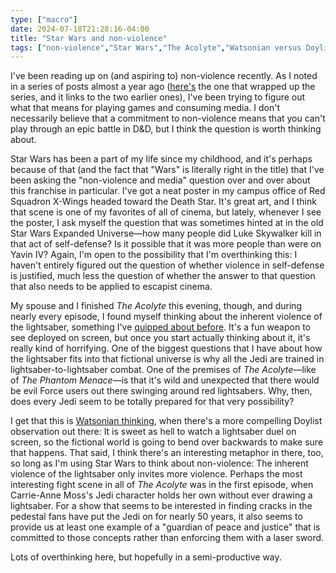 ```yaml
---
type: ["macro"]
date: 2024-07-18T21:28:16-04:00
title: "Star Wars and non-violence"
tags: ["non-violence","Star Wars","The Acolyte","Watsonian versus Doylist"]
---
```

I've been reading up on (and aspiring to) non-violence recently. As I noted in a series of posts almost a year ago ([here's](https://spencergreenhalgh.com/myself/is-the-mistborn-adventure-game-the-ethics-ttrpg-ive-been-looking-for/) the one that wrapped up the series, and it links to the two earlier ones), I've been trying to figure out what that means for playing games and consuming media. I don't necessarily believe that a commitment to non-violence means that you can't play through an epic battle in D&D, but I think the question is worth thinking about.

Star Wars has been a part of my life since my childhood, and it's perhaps because of that (and the fact that "Wars" is literally right in the title) that I've been asking the "non-violence and media" question over and over about this franchise in particular. I've got a neat poster in my campus office of Red Squadron X-Wings headed toward the Death Star. It's great art, and I think that scene is one of my favorites of all of cinema, but lately, whenever I see the poster, I ask myself the question that was sometimes hinted at in the old Star Wars Expanded Universe—how many people did Luke Skywalker kill in that act of self-defense? Is it possible that it was more people than were on Yavin IV? Again, I'm open to the possibility that I'm overthinking this: I haven't entirely figured out the question of whether violence in self-defense is justified, much less the question of whether the answer to that question that also needs to be applied to escapist cinema.

My spouse and I finished *The Acolyte* this evening, though, and during nearly every episode, I found myself thinking about the inherent violence of the lightsaber, something I've [quipped about before](https://spencergreenhalgh.com/myself/2023-11-13-i-know/). It's a fun weapon to see deployed on screen, but once you start actually thinking about it, it's really kind of horrifying. One of the biggest questions that I have about how the lightsaber fits into that fictional universe is why all the Jedi are trained in lightsaber-to-lightsaber combat. One of the premises of *The Acolyte*—like of *The Phantom Menace*—is that it's wild and unexpected that there would be evil Force users out there swinging around red lightsabers. Why, then, does every Jedi seem to be totally prepared for that very possibility? 

I get that this is [Watsonian thinking](https://tvtropes.org/pmwiki/pmwiki.php/Main/WatsonianVersusDoylist), when there's a more compelling Doylist observation out there: It is sweet as hell to watch a lightsaber duel on screen, so the fictional world is going to bend over backwards to make sure that happens. That said, I think there's an interesting metaphor in there, too, so long as I'm using Star Wars to think about non-violence: The inherent violence of the lightsaber only invites more violence. Perhaps the most interesting fight scene in all of *The Acolyte* was in the first episode, when Carrie-Anne Moss's Jedi character holds her own without ever drawing a lightsaber. For a show that seems to be interested in finding cracks in the pedestal fans have put the Jedi on for nearly 50 years, it also seems to provide us at least one example of a "guardian of peace and justice" that is committed to those concepts rather than enforcing them with a laser sword.

Lots of overthinking here, but hopefully in a semi-productive way.
